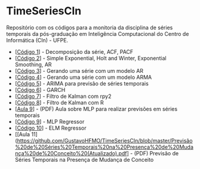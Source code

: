 # TimeSeriesCIn
Repositório com os códigos para a monitoria da disciplina de séries temporais da pós-graduação em Inteligência Computacional do Centro de Informática (CIn) - UFPE.

* [[Código 1](https://github.com/GustavoHFMO/TimeSeriesCIn/blob/master/class1.py)] - Decomposição da série, ACF, PACF
* [[Código 2](https://github.com/GustavoHFMO/TimeSeriesCIn/blob/master/class2.py)] - Simple Exponential, Holt and Winter, Exponential Smoothing, AR
* [[Código 3](https://github.com/GustavoHFMO/TimeSeriesCIn/blob/master/class3.py)] - Gerando uma série com um modelo AR
* [[Código 4](https://github.com/GustavoHFMO/TimeSeriesCIn/blob/master/class4_1.py)] - Gerando uma série com um modelo ARMA
* [[Código 5](https://github.com/GustavoHFMO/TimeSeriesCIn/blob/master/class4_2.py)] - ARIMA para previsão de séries temporais
* [[Código 6](https://github.com/GustavoHFMO/TimeSeriesCIn/blob/master/class4_3.py)] - GARCH
* [[Código 7](https://github.com/GustavoHFMO/TimeSeriesCIn/blob/master/class5.py)] - Filtro de Kalman com rpy2
* [[Código 8](https://github.com/GustavoHFMO/TimeSeriesCIn/blob/master/class5_1.R)] - Filtro de Kalman com R
* [[Aula 9](https://github.com/GustavoHFMO/TimeSeriesCIn/blob/master/class6/MLP%20para%20previsoes%20de%20series%20temporais.pdf)] - (PDF) Aula sobre MLP para realizar previsões em séries temporais
* [[Código 9](https://github.com/GustavoHFMO/TimeSeriesCIn/blob/master/class6/Main.py)] - MLP Regressor
* [[Código 10](https://github.com/GustavoHFMO/TimeSeriesCIn/blob/master/class7/ELM.py)] - ELM Regressor
* [[Aula 11](https://github.com/GustavoHFMO/TimeSeriesCIn/blob/master/Previsão%20de%20Séries%20Temporais%20na%20Presença%20de%20Mudança%20de%20Conceito%20(Atualizado).pdf] - (PDF) Previsão de Séries Temporais na Presença de Mudança de Conceito


